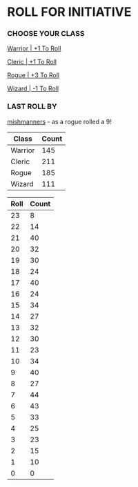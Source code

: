 # ROLL FOR INITIATIVE
### CHOOSE YOUR CLASS

[Warrior | +1 To Roll](https://github.com/benjaminsampica/benjaminsampica/issues/new?title=roll%7Cwarrior&body=Just+click+%27Submit+new+issue%27.)

[Cleric | +1 To Roll](https://github.com/benjaminsampica/benjaminsampica/issues/new?title=roll%7Ccleric&body=Just+click+%27Submit+new+issue%27.)

[Rogue | +3 To Roll](https://github.com/benjaminsampica/benjaminsampica/issues/new?title=roll%7Crogue&body=Just+click+%27Submit+new+issue%27.)

[Wizard | -1 To Roll](https://github.com/benjaminsampica/benjaminsampica/issues/new?title=roll%7Cwizard&body=Just+click+%27Submit+new+issue%27.)
### LAST ROLL BY
[mishmanners](https://www.github.com/mishmanners) - as a rogue rolled a 9!

|Class|Count|
|-|-|
|Warrior|145|
|Cleric|211|
|Rogue|185|
|Wizard|111|

|Roll|Count|
|-|-|
|23|8
|22|14
|21|40
|20|32
|19|30
|18|24
|17|40
|16|24
|15|34
|14|27
|13|32
|12|30
|11|23
|10|34
|9|40
|8|27
|7|44
|6|43
|5|33
|4|25
|3|23
|2|15
|1|10
|0|0
